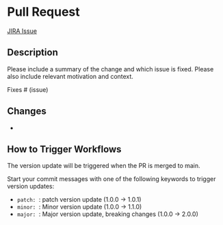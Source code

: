 # Pull Request


[JIRA Issue](put-jira-url-here)

## Description
Please include a summary of the change and which issue is fixed. Please also include relevant motivation and context.

Fixes # (issue)

## Changes
- 

## How to Trigger Workflows
The version update will be triggered when the PR is merged to main.

Start your commit messages with one of the following keywords to trigger version updates:
- `patch: `: patch version update (1.0.0 -> 1.0.1)
- `minor: `: Minor version update (1.0.0 -> 1.1.0)
- `major: `: Major version update, breaking changes (1.0.0 -> 2.0.0)


